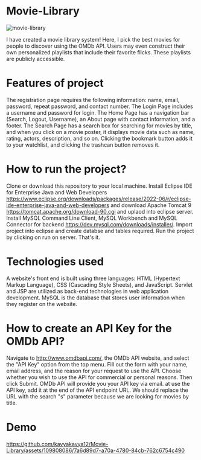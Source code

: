 # Movie-Library    
![movie-library](https://github.com/kavyakavya12/Movie-Library/assets/109808086/ac63f39f-926f-4b74-8564-a42ec07af2fa)

I have created a movie library system! Here, I pick the best movies for people to discover using the OMDb API. Users may even construct their own personalized playlists that include their favorite flicks. These playlists are publicly accessible.

# Features of project
The registration page requires the following information: name, email, password, repeat password, and contact number. The Login Page includes a username and password for login. The Home Page has a navigation bar (Search, Logout, Username), an About page with contact information, and a footer. The Search Page has a search box for searching for movies by title, and when you click on a movie poster, it displays movie data such as name, rating, actors, description, and so on. Clicking the bookmark button adds it to your watchlist, and clicking the trashcan button removes it.

# How to run the project?
Clone or download this repository to your local machine.
Install Eclipse IDE for Enterprise Java and Web Developers https://www.eclipse.org/downloads/packages/release/2022-06/r/eclipse-ide-enterprise-java-and-web-developers and download Apache Tomcat 9 https://tomcat.apache.org/download-90.cgi and uplaod into eclipse server.
Install MySQL Command Line Client, MySQL Workbench and MySQL Connector for backend https://dev.mysql.com/downloads/installer/.
Import project into eclipse and create databse and tables required.
Run the project by clicking on run on server. That's it.

# Technologies used
A website's front end is built using three languages: HTML (Hypertext Markup Language), CSS (Cascading Style Sheets), and JavaScript. Servlet and JSP are utilized as back-end technologies in web application development. MySQL is the database that stores user information when they register on the website.

# How to create an API Key for the OMDb API?
Navigate to http://www.omdbapi.com/, the OMDb API website, and select the "API Key" option from the top menu.
Fill out the form with your name, email address, and the reason for your request to use the API. Choose whether you wish to use the API for commercial or personal reasons. Then click Submit.
OMDb API will provide you your API key via email. at use the API key, add it at the end of the API endpoint URL.
We should replace the URL with the search "s" parameter because we are looking for movies by title.

# Demo



https://github.com/kavyakavya12/Movie-Library/assets/109808086/7a6d89d7-a70a-4780-84cb-762c6754c490

